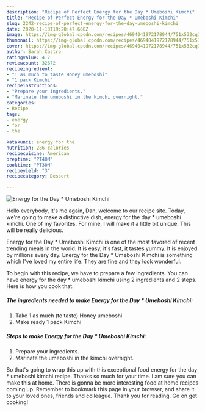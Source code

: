 ```yaml
---
description: "Recipe of Perfect Energy for the Day * Umeboshi Kimchi"
title: "Recipe of Perfect Energy for the Day * Umeboshi Kimchi"
slug: 2242-recipe-of-perfect-energy-for-the-day-umeboshi-kimchi
date: 2020-11-13T19:20:47.668Z
image: https://img-global.cpcdn.com/recipes/4694041972178944/751x532cq70/energy-for-the-day-umeboshi-kimchi-recipe-main-photo.jpg
thumbnail: https://img-global.cpcdn.com/recipes/4694041972178944/751x532cq70/energy-for-the-day-umeboshi-kimchi-recipe-main-photo.jpg
cover: https://img-global.cpcdn.com/recipes/4694041972178944/751x532cq70/energy-for-the-day-umeboshi-kimchi-recipe-main-photo.jpg
author: Sarah Castro
ratingvalue: 4.7
reviewcount: 32672
recipeingredient:
- "1 as much to taste Honey umeboshi"
- "1 pack Kimchi"
recipeinstructions:
- "Prepare your ingredients."
- "Marinate the umeboshi in the kimchi overnight."
categories:
- Recipe
tags:
- energy
- for
- the

katakunci: energy for the 
nutrition: 286 calories
recipecuisine: American
preptime: "PT40M"
cooktime: "PT30M"
recipeyield: "3"
recipecategory: Dessert

---
```



![Energy for the Day * Umeboshi Kimchi](https://img-global.cpcdn.com/recipes/4694041972178944/751x532cq70/energy-for-the-day-umeboshi-kimchi-recipe-main-photo.jpg)

Hello everybody, it's me again, Dan, welcome to our recipe site. Today, we're going to make a distinctive dish, energy for the day * umeboshi kimchi. One of my favorites. For mine, I will make it a little bit unique. This will be really delicious.

Energy for the Day * Umeboshi Kimchi is one of the most favored of recent trending meals in the world. It is easy, it's fast, it tastes yummy. It is enjoyed by millions every day. Energy for the Day * Umeboshi Kimchi is something which I've loved my entire life. They are fine and they look wonderful.




To begin with this recipe, we have to prepare a few ingredients. You can have energy for the day * umeboshi kimchi using 2 ingredients and 2 steps. Here is how you cook that.

<!--inarticleads1-->

##### The ingredients needed to make Energy for the Day * Umeboshi Kimchi:

1. Take 1 as much (to taste) Honey umeboshi
1. Make ready 1 pack Kimchi




<!--inarticleads2-->

##### Steps to make Energy for the Day * Umeboshi Kimchi:

1. Prepare your ingredients.
1. Marinate the umeboshi in the kimchi overnight.




So that's going to wrap this up with this exceptional food energy for the day * umeboshi kimchi recipe. Thanks so much for your time. I am sure you can make this at home. There is gonna be more interesting food at home recipes coming up. Remember to bookmark this page in your browser, and share it to your loved ones, friends and colleague. Thank you for reading. Go on get cooking!
